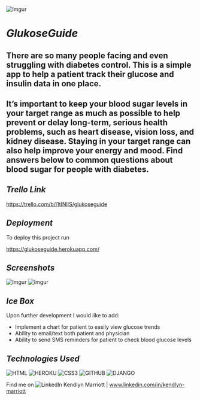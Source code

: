 ![Imgur](https://i.imgur.com/MNiVe9D.png?1)




# *GlukoseGuide*

## There are so many people facing and even struggling with diabetes control.  This is a simple app to help a patient track their glucose and insulin data in one place.

## It’s important to keep your blood sugar levels in your target range as much as possible to help prevent or delay long-term, serious health problems, such as heart disease, vision loss, and kidney disease. Staying in your target range can also help improve your energy and mood. Find answers below to common questions about blood sugar for people with diabetes.







## *Trello Link*

https://trello.com/b/l1tINlIS/glukoseguide







## *Deployment*

To deploy this project run

https://glukoseguide.herokuapp.com/







## *Screenshots*



![Imgur](https://i.imgur.com/9naodZI.png)
![Imgur](https://i.imgur.com/3iSPfD8.png)



## *Ice Box*

Upon further development I would like to add:
- Implement a chart for patient to easily view glucose trends
- Ability to email/text both patient and physician
- Ability to send SMS reminders for patient to check blood glucose levels





## *Technologies Used*



 ![HTML](https://img.shields.io/badge/HTML5-E34F26?style=for-the-badge&logo=html5&logoColor=white)
 ![HEROKU](https://img.shields.io/badge/Heroku-430098?style=for-the-badge&logo=heroku&logoColor=white)
 ![CSS3](https://img.shields.io/badge/CSS-239120?&style=for-the-badge&logo=css3&logoColor=white)
 ![GITHUB](https://img.shields.io/badge/GitHub-100000?style=for-the-badge&logo=github&logoColor=white)
 ![DJANGO](https://img.shields.io/badge/django%20versions-202.1-blue)



Find me on
![LinkedIn](https://img.shields.io/badge/LinkedIn-0077B5?style=for-the-badge&logo=linkedin&logoColor=white)
Kendlyn Marriott | www.linkedin.com/in/kendlyn-marriott
